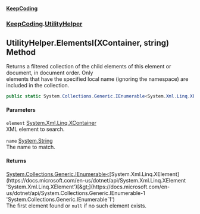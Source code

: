 #### [KeepCoding](index.md 'index')
### [KeepCoding](KeepCoding.md 'KeepCoding').[UtilityHelper](UtilityHelper.md 'KeepCoding.UtilityHelper')
## UtilityHelper.ElementsI(XContainer, string) Method
Returns a filtered collection of the child elements of this element or document, in document order. Only  
elements that have the specified local name (ignoring the namespace) are included in the collection.
```csharp
public static System.Collections.Generic.IEnumerable<System.Xml.Linq.XElement> ElementsI(this System.Xml.Linq.XContainer element, string name);
```
#### Parameters
<a name='KeepCoding.UtilityHelper.ElementsI(System.Xml.Linq.XContainer.string).element'></a>
`element` [System.Xml.Linq.XContainer](https://docs.microsoft.com/en-us/dotnet/api/System.Xml.Linq.XContainer 'System.Xml.Linq.XContainer')  
XML element to search.
  
<a name='KeepCoding.UtilityHelper.ElementsI(System.Xml.Linq.XContainer.string).name'></a>
`name` [System.String](https://docs.microsoft.com/en-us/dotnet/api/System.String 'System.String')  
The name to match.
  
#### Returns
[System.Collections.Generic.IEnumerable&lt;](https://docs.microsoft.com/en-us/dotnet/api/System.Collections.Generic.IEnumerable-1 'System.Collections.Generic.IEnumerable`1')[System.Xml.Linq.XElement](https://docs.microsoft.com/en-us/dotnet/api/System.Xml.Linq.XElement 'System.Xml.Linq.XElement')[&gt;](https://docs.microsoft.com/en-us/dotnet/api/System.Collections.Generic.IEnumerable-1 'System.Collections.Generic.IEnumerable`1')  
The first element found or `null` if no such element exists.
